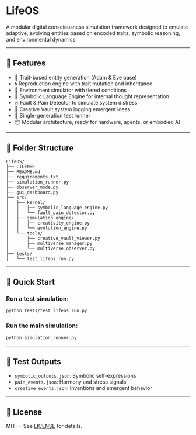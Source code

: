 # LifeOS

A modular digital consciousness simulation framework designed to emulate adaptive, evolving entities based on encoded traits, symbolic reasoning, and environmental dynamics.

---

## 🌟 Features

- 🧬 Trait-based entity generation (Adam & Eve base)
- 🌀 Reproduction engine with trait mutation and inheritance
- 🌱 Environment simulator with tiered conditions
- 🧠 Symbolic Language Engine for internal thought representation
- 🔥 Fault & Pain Detector to simulate system distress
- 🎨 Creative Vault system logging emergent ideas
- 🧪 Single-generation test runner
- 📦 Modular architecture, ready for hardware, agents, or embodied AI

---

## 📁 Folder Structure

```
LifeOS/
├── LICENSE
├── README.md
├── requirements.txt
├── simulation_runner.py
├── observer_mode.py
├── gui_dashboard.py
├── src/
│   ├── kernel/
│   │   ├── symbolic_language_engine.py
│   │   └── fault_pain_detector.py
│   ├── simulation_engine/
│   │   ├── creativity_engine.py
│   │   └── evolution_engine.py
│   └── tools/
│       ├── creative_vault_viewer.py
│       ├── multiverse_manager.py
│       └── multiverse_observer.py
├── tests/
│   └── test_lifeos_run.py
```

---

## 🚀 Quick Start

### Run a test simulation:

```bash
python tests/test_lifeos_run.py
```

### Run the main simulation:

```bash
python simulation_runner.py
```

---

## 🧪 Test Outputs

- `symbolic_outputs.json`: Symbolic self-expressions
- `pain_events.json`: Harmony and stress signals
- `creative_events.json`: Inventions and emergent behavior

---

## 📄 License

MIT — See [LICENSE](LICENSE) for details.